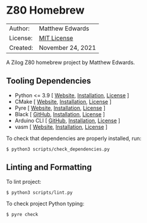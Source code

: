 # Z80 Homebrew

<table>
  <tr><td>Author:</td><td>Matthew Edwards</td></tr>
  <tr><td>License:</td><td><a href="https://opensource.org/licenses/MIT">MIT License</a></td></tr>
  <tr><td>Created:</td><td>November 24, 2021</td></tr>
</table>

A Zilog Z80 homebrew project by Matthew Edwards.

## Tooling Dependencies

- Python <= 3.9 [ [Website](https://www.python.org/), [Installation](https://www.python.org/downloads/), [License](https://docs.python.org/3/license.html) ]
- CMake [ [Website](https://cmake.org/), [Installation](https://cmake.org/download/), [License](https://cmake.org/licensing/) ]
- Pyre [ [Website](https://github.com/facebook/pyre-check), [Installation](https://pyre-check.org/docs/installation/), [License](https://github.com/facebook/pyre-check/blob/main/LICENSE) ]
- Black [ [GitHub](https://github.com/psf/black), [Installation](https://github.com/psf/black#installation-and-usage), [License](https://github.com/psf/black/blob/main/LICENSE) ]
- Arduino CLI [ [GitHub](https://github.com/arduino/arduino-cli), [Installation](https://arduino.github.io/arduino-cli/0.20/installation/), [License](https://github.com/arduino/arduino-cli/blob/master/LICENSE.txt) ]
- vasm [ [Website](http://sun.hasenbraten.de/vasm/), [Installation](http://sun.hasenbraten.de/vasm/release/vasm.html), [License](http://sun.hasenbraten.de/vasm/release/vasm.html) ]

To check that dependencies are properly installed, run:
```
$ python3 scripts/check_dependencies.py
```

## Linting and Formatting
To lint project:
```
$ python3 scripts/lint.py
```

To check project Python typing:
```
$ pyre check
```
